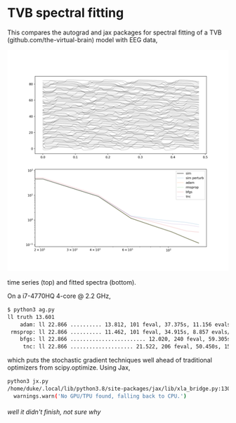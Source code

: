 # TVB spectral fitting

This compares the autograd and jax packages for spectral fitting
of a TVB (github.com/the-virtual-brain) model with EEG data,

![data](dfuns-spectra-opt.png)

time series (top) and fitted spectra (bottom).

On a i7-4770HQ 4-core @ 2.2 GHz,

```bash
$ python3 ag.py 
ll truth 13.601
    adam: ll 22.866 .......... 13.812, 101 feval, 37.375s, 11.156 evals/rll
 rmsprop: ll 22.866 .......... 11.462, 101 feval, 34.915s, 8.857 evals/rll
    bfgs: ll 22.866 ........................ 12.020, 240 feval, 59.305s, 22.127 evals/rll
     tnc: ll 22.866 .................... 21.522, 206 feval, 50.450s, 153.291 evals/rll
```
which puts the stochastic gradient techniques well ahead of
traditional optimizers from scipy.optimize.  Using Jax,
```bash
python3 jx.py 
/home/duke/.local/lib/python3.8/site-packages/jax/lib/xla_bridge.py:130: UserWarning: No GPU/TPU found, falling back to CPU.
  warnings.warn('No GPU/TPU found, falling back to CPU.')

```
<h6>well it didn't finish, not sure why </h6>